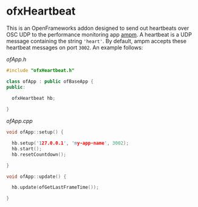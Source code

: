 # ofxHeartbeat

This is an OpenFrameworks addon designed to send out heartbeats over OSC UDP to the performance monitoring app [ampm](http://github.com/local-projects/ampm). A heartbeat is a UDP message containing the string `'heart'`. By default, ampm accepts these heartbeat messages on port `3002`. An example follows:

_ofApp.h_
```c++
#include "ofxHeartbeat.h"

class ofApp : public ofBaseApp {
public:

  ofxHeartbeat hb;
  
}
```

_ofApp.cpp_
```c++
void ofApp::setup() {

  hb.setup('127.0.0.1', 'my-app-name', 3002);
  hb.start();
  hb.resetCountdown();

}

void ofApp::update() {

  hb.update(ofGetLastFrameTime());

}

```

